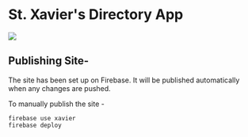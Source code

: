 # St. Xavier's Directory App

<a href="https://travis-ci.org/abhinavagrawal1995/xavier-directory"><img src="https://travis-ci.org/abhinavagrawal1995/xavier-directory.svg?branch=master"/></a>

## Publishing Site-

The site has been set up on Firebase. It will be published automatically when any changes are pushed.

To manually publish the site - 
```
firebase use xavier
firebase deploy
```